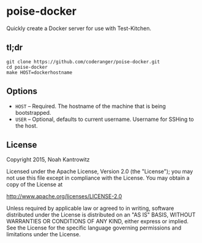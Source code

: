 # poise-docker

Quickly create a Docker server for use with Test-Kitchen.

## tl;dr

```
git clone https://github.com/coderanger/poise-docker.git
cd poise-docker
make HOST=dockerhostname
```

## Options

* `HOST` – Required. The hostname of the machine that is being bootstrapped.
* `USER` – Optional, defaults to current username. Username for SSHing to the host.

## License

Copyright 2015, Noah Kantrowitz

Licensed under the Apache License, Version 2.0 (the "License");
you may not use this file except in compliance with the License.
You may obtain a copy of the License at

http://www.apache.org/licenses/LICENSE-2.0

Unless required by applicable law or agreed to in writing, software
distributed under the License is distributed on an "AS IS" BASIS,
WITHOUT WARRANTIES OR CONDITIONS OF ANY KIND, either express or implied.
See the License for the specific language governing permissions and
limitations under the License.
